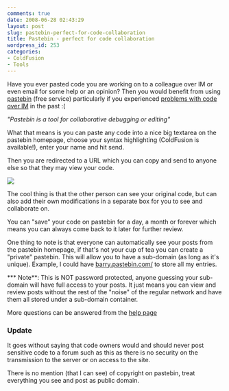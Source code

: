```yaml
---
comments: true
date: 2008-06-28 02:43:29
layout: post
slug: pastebin-perfect-for-code-collaboration
title: Pastebin - perfect for code collaboration
wordpress_id: 253
categories:
- ColdFusion
- Tools
---
```


Have you ever pasted code you are working on to a colleague over IM or even email for some help or an opinion? Then you would benefit from using [pastebin](http://pastebin.com/) (free service) particularly if you experienced [problems with code over IM](http://www.chapter31.com/2008/06/20/careful-when-copying-code-sent-from-an-im-client/) in the past :(

_"Pastebin is a tool for collaborative debugging or editing"_

What that means is you can paste any code into a nice big textarea on the pastebin homepage, choose your syntax highlighting (ColdFusion is available!), enter your name and hit send.

Then you are redirected to a URL which you can copy and send to anyone else so that they may view your code.

![](http://www.chapter31.com/wp-content/uploads/2008/06/pastebin-300x221.png)

The cool thing is that the other person can see your original code, but can also add their own modifications in a separate box for you to see and collaborate on.

You can "save" your code on pastebin for a day, a month or forever which means you can always come back to it later for further review.

One thing to note is that everyone can automatically see your posts from the pastebin homepage, if that's not your cup of tea you can create a "private" pastebin. This will allow you to have a sub-domain (as long as it's unique). Example, I could have [barry.pastebin.com/](http://barry.pastebin.com/) to store all my entries.

*** Note**: This is NOT password protected, anyone guessing your sub-domain will have full access to your posts. It just means you can view and review posts without the rest of the "noise" of the regular network and have them all stored under a sub-domain container.

More questions can be answered from the [help page](http://pastebin.com/pastebin.php?help=1)



### Update



It goes without saying that code owners would and should never post sensitive code to a forum such as this as there is no security on the transmission to the server or on access to the site.

There is no mention (that I can see) of copyright on pastebin, treat everything you see and post as public domain.
